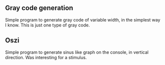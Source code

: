 ## Gray code generation

Simple program to generate gray code of variable width, in the simplest way I
know. This is just one type of gray code.

## Oszi

Simple program to generate sinus like graph on the console, in vertical
direction. Was interesting for a stimulus.
